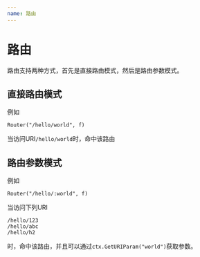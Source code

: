 ```yaml
---
name: 路由
---
```


# 路由

路由支持两种方式，首先是直接路由模式，然后是路由参数模式。

## 直接路由模式

例如

```golang
Router("/hello/world", f)
```
当访问URI`/hello/world`时，命中该路由

## 路由参数模式

例如

```golang
Router("/hello/:world", f)
```
当访问下列URI

```
/hello/123
/hello/abc
/hello/h2
```
时，命中该路由，并且可以通过`ctx.GetURIParam("world")`获取参数。

